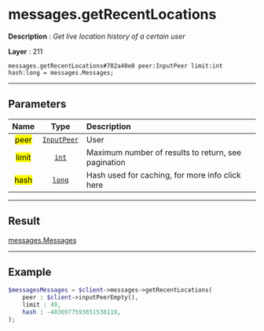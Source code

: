 # messages.getRecentLocations

**Description** : *Get live location history of a certain user*

**Layer** : 211

```tl
messages.getRecentLocations#702a40e0 peer:InputPeer limit:int hash:long = messages.Messages;
```

---

## Parameters

| Name | Type | Description |
| :---: | :---: | :--- |
| <mark>peer</mark> | [`InputPeer`](type/InputPeer) | User |
| <mark>limit</mark> | [`int`](type/int) | Maximum number of results to return, see pagination |
| <mark>hash</mark> | [`long`](type/long) | Hash used for caching, for more info click here |

---

## Result

[messages.Messages](type/messages.Messages)

---

## Example

```php
$messagesMessages = $client->messages->getRecentLocations(
	peer : $client->inputPeerEmpty(),
	limit : 49,
	hash : -4836977593651538119,
);
```